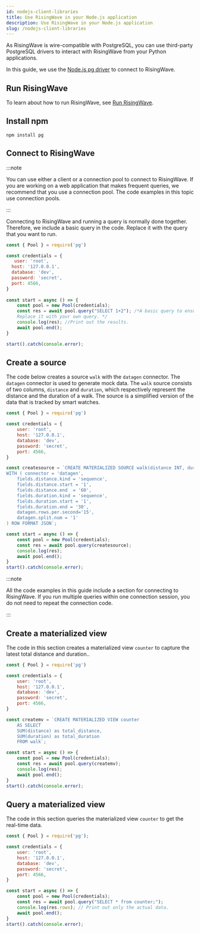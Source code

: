 ```yaml
---
id: nodejs-client-libraries
title: Use RisingWave in your Node.js application
description: Use RisingWave in your Node.js application
slug: /nodejs-client-libraries
---
```


As RisingWave is wire-compatible with PostgreSQL, you can use third-party PostgreSQL drivers to interact with RisingWave from your Python applications.

In this guide, we use the [Node.js pg driver](https://www.npmjs.com/package/pg) to connect to RisingWave.


## Run RisingWave

To learn about how to run RisingWave, see [Run RisingWave](../get-started.md#run-risingwave).


## Install npm

```shell
npm install pg
```

## Connect to RisingWave

:::note

You can use either a client or a connection pool to connect to RisingWave. If you are working on a web application that makes frequent queries, we recommend that you use a connection pool. The code examples in this topic use connection pools.

:::

Connecting to RisingWave and running a query is normally done together. Therefore, we include a basic query in the code. Replace it with the query that you want to run.

```js
const { Pool } = require('pg')

const credentials = {
   user: 'root',
  host: '127.0.0.1',
  database: 'dev',
  password: 'secret',
  port: 4566,
}
 
const start = async () => {
    const pool = new Pool(credentials);
    const res = await pool.query("SELECT 1+2"); /*A basic query to ensure the connection is successful. 
    Replace it with your own query. */
    console.log(res); //Print out the results.
    await pool.end();
}

start().catch(console.error);
```

## Create a source

The code below creates a source `walk` with the `datagen` connector. The `datagen` connector is used to generate mock data. The `walk` source consists of two columns, `distance` and `duration`, which respectively represent the distance and the duration of a walk. The source is a simplified version of the data that is tracked by smart watches.

```js
const { Pool } = require('pg')

const credentials = {
    user: 'root',
    host: '127.0.0.1',
    database: 'dev',
    password: 'secret',
    port: 4566,
}

const createsource = `CREATE MATERIALIZED SOURCE walk(distance INT, duration INT)
WITH ( connector = 'datagen',
    fields.distance.kind = 'sequence',
    fields.distance.start = '1',
    fields.distance.end  = '60',
    fields.duration.kind = 'sequence',
    fields.duration.start = '1',
    fields.duration.end = '30',
    datagen.rows.per.second='15',
    datagen.split.num = '1'
) ROW FORMAT JSON`;

const start = async () => {
    const pool = new Pool(credentials);
    const res = await pool.query(createsource);
    console.log(res);
    await pool.end();
}
start().catch(console.error);
```

:::note

All the code examples in this guide include a section for connecting to RisingWave. If you run multiple queries within one connection session, you do not need to repeat the connection code.

:::


## Create a materialized view

The code in this section creates a materialized view `counter` to capture the latest total distance and duration..

```js
const { Pool } = require('pg')

const credentials = {
    user: 'root',
    host: '127.0.0.1',
    database: 'dev',
    password: 'secret',
    port: 4566,
}

const createmv = `CREATE MATERIALIZED VIEW counter
    AS SELECT
    SUM(distance) as total_distance,
    SUM(duration) as total_duration
    FROM walk`;

const start = async () => {
    const pool = new Pool(credentials);
    const res = await pool.query(createmv);
    console.log(res);
    await pool.end();
}
start().catch(console.error);
```

## Query a materialized view

The code in this section queries the materialized view `counter` to get the real-time data.

```js
const { Pool } = require('pg');

const credentials = {
    user: 'root',
    host: '127.0.0.1',
    database: 'dev',
    password: 'secret',
    port: 4566,
}

const start = async () => {
    const pool = new Pool(credentials);
    const res = await pool.query("SELECT * from counter;");
    console.log(res.rows); // Print out only the actual data.
    await pool.end();
}
start().catch(console.error);
```